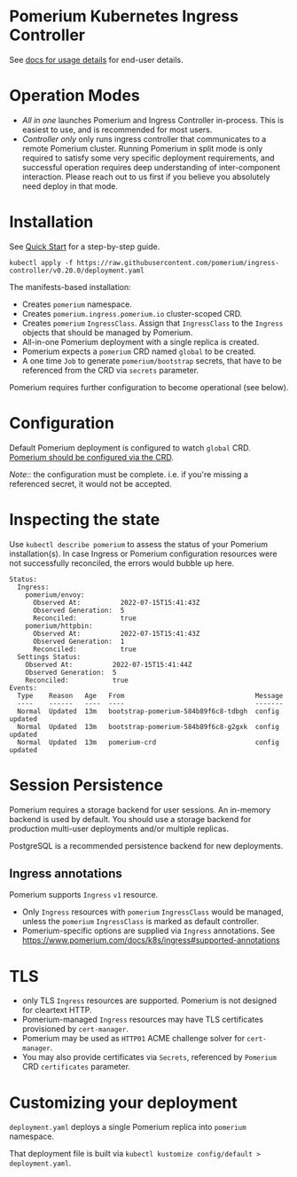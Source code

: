 # Pomerium Kubernetes Ingress Controller

See [docs for usage details](https://www.pomerium.com/docs/k8s/ingress) for end-user details.

# Operation Modes

- _All in one_ launches Pomerium and Ingress Controller in-process. This is easiest to use, and is recommended for most users.
- _Controller only_ only runs ingress controller that communicates to a remote Pomerium cluster. Running Pomerium in split mode is only required to satisfy some very specific deployment requirements, and successful operation requires deep understanding of inter-component interaction. Please reach out to us first if you believe you absolutely need deploy in that mode.

# Installation

See [Quick Start](https://www.pomerium.com/docs/k8s/quickstart) for a step-by-step guide.

```shell
kubectl apply -f https://raw.githubusercontent.com/pomerium/ingress-controller/v0.20.0/deployment.yaml
```

The manifests-based installation:

- Creates `pomerium` namespace.
- Creates `pomerium.ingress.pomerium.io` cluster-scoped CRD.
- Creates `pomerium` `IngressClass`. Assign that `IngressClass` to the `Ingress` objects that should be managed by Pomerium.
- All-in-one Pomerium deployment with a single replica is created.
- Pomerium expects a `pomerium` CRD named `global` to be created.
- A one time `Job` to generate `pomerium/bootstrap` secrets, that have to be referenced from the CRD via `secrets` parameter.

Pomerium requires further configuration to become operational (see below).

# Configuration

Default Pomerium deployment is configured to watch `global` CRD.
[Pomerium should be configured via the CRD](https://www.pomerium.com/docs/k8s/reference).

_Note:_: the configuration must be complete. i.e. if you're missing a referenced secret, it would not be accepted.

# Inspecting the state

Use `kubectl describe pomerium` to assess the status of your Pomerium installation(s).
In case Ingress or Pomerium configuration resources were not successfully reconciled, the errors would bubble up here.

```
Status:
  Ingress:
    pomerium/envoy:
      Observed At:          2022-07-15T15:41:43Z
      Observed Generation:  5
      Reconciled:           true
    pomerium/httpbin:
      Observed At:          2022-07-15T15:41:43Z
      Observed Generation:  1
      Reconciled:           true
  Settings Status:
    Observed At:          2022-07-15T15:41:44Z
    Observed Generation:  5
    Reconciled:           true
Events:
  Type    Reason   Age   From                                 Message
  ----    ------   ----  ----                                 -------
  Normal  Updated  13m   bootstrap-pomerium-584b89f6c8-tdbgh  config updated
  Normal  Updated  13m   bootstrap-pomerium-584b89f6c8-g2gxk  config updated
  Normal  Updated  13m   pomerium-crd                         config updated
```

# Session Persistence

Pomerium requires a storage backend for user sessions. An in-memory backend is used by default.
You should use a storage backend for production multi-user deployments and/or multiple replicas.

PostgreSQL is a recommended persistence backend for new deployments.

## Ingress annotations

Pomerium supports `Ingress` `v1` resource.

- Only `Ingress` resources with `pomerium` `IngressClass` would be managed, unless the `pomerium` `IngressClass` is marked as default controller.
- Pomerium-specific options are supplied via `Ingress` annotations. See https://www.pomerium.com/docs/k8s/ingress#supported-annotations

# TLS

- only TLS `Ingress` resources are supported. Pomerium is not designed for cleartext HTTP.
- Pomerium-managed `Ingress` resources may have TLS certificates provisioned by `cert-manager`.
- Pomerium may be used as `HTTP01` ACME challenge solver for `cert-manager`.
- You may also provide certificates via `Secrets`, referenced by `Pomerium` CRD `certificates` parameter.

# Customizing your deployment

`deployment.yaml` deploys a single Pomerium replica into `pomerium` namespace.

That deployment file is built via `kubectl kustomize config/default > deployment.yaml`.
